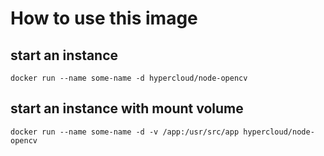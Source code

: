# How to use this image

## start an instance

	docker run --name some-name -d hypercloud/node-opencv

## start an instance with mount volume

	docker run --name some-name -d -v /app:/usr/src/app hypercloud/node-opencv